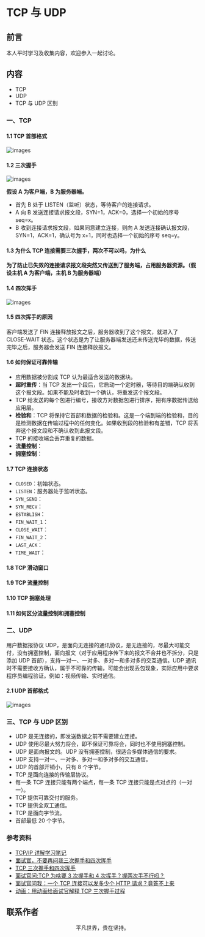 # TCP 与 UDP

## 前言

本人平时学习及收集内容，欢迎参入一起讨论。

## 内容

- TCP
- UDP
- TCP 与 UDP 区别

### 一、TCP

#### 1.1 TCP 首部格式

![images](tcp-head.png)

#### 1.2 三次握手

![images](tcp-3.png)

**假设 A 为客户端，B 为服务器端。**

- 首先 B 处于 LISTEN（监听）状态，等待客户的连接请求。
- A 向 B 发送连接请求报文段，SYN=1，ACK=0，选择一个初始的序号 seq=x。
- B 收到连接请求报文段，如果同意建立连接，则向 A 发送连接确认报文段，SYN=1，ACK=1，确认号为 x+1，同时也选择一个初始的序号 seq=y。

#### 1.3 为什么 TCP 连接需要三次握手，两次不可以吗，为什么

**为了防止已失效的连接请求报文段突然又传送到了服务端，占用服务器资源。（假设主机 A 为客户端，主机 B 为服务器端）**

#### 1.4 四次挥手

![images](tcp-4.png)

#### 1.5 四次挥手的原因

客户端发送了 FIN 连接释放报文之后，服务器收到了这个报文，就进入了 CLOSE-WAIT 状态。这个状态是为了让服务器端发送还未传送完毕的数据，传送完毕之后，服务器会发送 FIN 连接释放报文。

#### 1.6 如何保证可靠传输

- 应用数据被分割成 TCP 认为最适合发送的数据块。
- **超时重传**：当 TCP 发出一个段后，它启动一个定时器，等待目的端确认收到这个报文段。如果不能及时收到一个确认，将重发这个报文段。
- TCP 给发送的每个包进行编号，接收方对数据包进行排序，把有序数据传送给应用层。
- **检验和**：TCP 将保持它首部和数据的检验和。这是一个端到端的检验和，目的是检测数据在传输过程中的任何变化。如果收到段的检验和有差错，TCP 将丢弃这个报文段和不确认收到此报文段。
- TCP 的接收端会丢弃重复的数据。
- **流量控制**：
- **拥塞控制**：

#### 1.7 TCP 连接状态

- `CLOSED`：初始状态。
- `LISTEN`：服务器处于监听状态。
- `SYN_SEND`：
- `SYN_RECV`：
- `ESTABLISH`：
- `FIN_WAIT_1`：
- `CLOSE_WAIT`：
- `FIN_WAIT_2`：
- `LAST_ACK`：
- `TIME_WAIT`：

#### 1.8 TCP 滑动窗口

#### 1.9 TCP 流量控制

#### 1.10 TCP 拥塞处理

#### 1.11 如何区分流量控制和拥塞控制

### 二、UDP

用户数据报协议 UDP，是面向无连接的通讯协议，是无连接的，尽最大可能交付，没有拥塞控制，面向报文（对于应用程序传下来的报文不合并也不拆分，只是添加 UDP 首部），支持一对一、一对多、多对一和多对多的交互通信。UDP 通讯时不需要接收方确认，属于不可靠的传输，可能会出现丢包现象，实际应用中要求程序员编程验证。例如：视频传输、实时通信。

#### 2.1 UDP 首部格式

![images](net-udp.png)

### 三、TCP 与 UDP 区别

- UDP 是无连接的，即发送数据之前不需要建立连接。
- UDP 使用尽最大努力将会，即不保证可靠将会，同时也不使用拥塞控制。
- UDP 是面向报文的。UDP 没有拥塞控制，很适合多媒体通信的要求。
- UDP 支持一对一、一对多、多对一和多对多的交互通信。
- UDP 的首部开销小，只有 8 个字节。
- TCP 是面向连接的传输层协议。
- 每一条 TCP 连接只能有两个端点，每一条 TCP 连接只能是点对点的（一对一）。
- TCP 提供可靠交付的服务。
- TCP 提供全双工通信。
- TCP 是面向字节流。
- 首部最低 20 个字节。

### 参考资料

- [TCP/IP 详解学习笔记](https://www.cnblogs.com/zhehan54/p/6204767.html)
- [面试官，不要再问我三次握手和四次挥手](https://mp.weixin.qq.com/s/WI9045Sd7gRsE-WZ5x8tcA)
- [TCP 三次握手和四次挥手](https://mp.weixin.qq.com/s/rWkD5ktlJDxcNFJ-5NH1eQ)
- [面试官问:TCP 为啥要 3 次握手和 4 次挥手？握两次手不行吗？](https://mp.weixin.qq.com/s/KCEgz5FqQ44Vt3iUREJmaA)
- [面试官问我：一个 TCP 连接可以发多少个 HTTP 请求？竟答不上来](https://zhuanlan.zhihu.com/p/93586950)
- [动画：用动画给面试官解释 TCP 三次握手过程](https://mp.weixin.qq.com/s/HNrY1sMk14_ogqCZ8s_2sw)

## 联系作者

<div align="center">
    <p>
        平凡世界，贵在坚持。
    </p>
    <img :src="$withBase('/about/contact.png')" />
</div>
